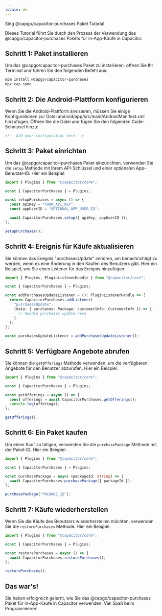 ```yaml
---
locale: de
---
```


Sing @capgo/capacitor-purchases Paket Tutorial

Dieses Tutorial führt Sie durch den Prozess der Verwendung des @capgo/capacitor-purchases Pakets für In-App-Käufe in Capacitor.

## Schritt 1: Paket installieren

Um das @capgo/capacitor-purchases Paket zu installieren, öffnen Sie Ihr Terminal und führen Sie den folgenden Befehl aus:

```bash
npm install @capgo/capacitor-purchases
npx cap sync
```

## Schritt 2: Die Android-Plattform konfigurieren

Wenn Sie die Android-Plattform anvisieren, müssen Sie einige Konfigurationen zur Datei android/app/src/main/AndroidManifest.xml hinzufügen. Öffnen Sie die Datei und fügen Sie den folgenden Code-Schnipsel hinzu:

```xml
<!-- Add your configuration here -->
```

## Schritt 3: Paket einrichten

Um das @capgo/capacitor-purchases Paket einzurichten, verwenden Sie die `setup` Methode mit Ihrem API-Schlüssel und einer optionalen App-Benutzer-ID. Hier ein Beispiel:

```typescript
import { Plugins } from "@capacitor/core";

const { CapacitorPurchases } = Plugins;

const setupPurchases = async () => {
  const apiKey = "YOUR_API_KEY";
  const appUserID = "OPTIONAL_APP_USER_ID";

  await CapacitorPurchases.setup({ apiKey, appUserID });
};

setupPurchases();
```

## Schritt 4: Ereignis für Käufe aktualisieren

Sie können das Ereignis "purchasesUpdate" anhören, um benachrichtigt zu werden, wenn es eine Änderung in den Käufen des Benutzers gibt. Hier ein Beispiel, wie Sie einen Listener für das Ereignis hinzufügen:

```typescript
import { Plugins, PluginListenerHandle } from "@capacitor/core";

const { CapacitorPurchases } = Plugins;

const addPurchasesUpdateListener = (): PluginListenerHandle => {
  return CapacitorPurchases.addListener(
    "purchasesUpdate",
    (data: { purchases: Package; customerInfo: CustomerInfo }) => {
      // Handle purchases update here
    }
  );
};

const purchasesUpdateListener = addPurchasesUpdateListener();
```

## Schritt 5: Verfügbare Angebote abrufen

Sie können die `getOfferings` Methode verwenden, um die verfügbaren Angebote für den Benutzer abzurufen. Hier ein Beispiel:

```typescript
import { Plugins } from "@capacitor/core";

const { CapacitorPurchases } = Plugins;

const getOfferings = async () => {
  const offerings = await CapacitorPurchases.getOfferings();
  console.log(offerings);
};

getOfferings();
```

## Schritt 6: Ein Paket kaufen

Um einen Kauf zu tätigen, verwenden Sie die `purchasePackage` Methode mit der Paket-ID. Hier ein Beispiel:

```typescript
import { Plugins } from "@capacitor/core";

const { CapacitorPurchases } = Plugins;

const purchasePackage = async (packageId: string) => {
  await CapacitorPurchases.purchasePackage({ packageId });
};

purchasePackage("PACKAGE_ID");
```

## Schritt 7: Käufe wiederherstellen

Wenn Sie die Käufe des Benutzers wiederherstellen möchten, verwenden Sie die `restorePurchases` Methode. Hier ein Beispiel:

```typescript
import { Plugins } from "@capacitor/core";

const { CapacitorPurchases } = Plugins;

const restorePurchases = async () => {
  await CapacitorPurchases.restorePurchases();
};

restorePurchases();
```

## Das war's!

Sie haben erfolgreich gelernt, wie Sie das @capgo/capacitor-purchases Paket für In-App-Käufe in Capacitor verwenden. Viel Spaß beim Programmieren!